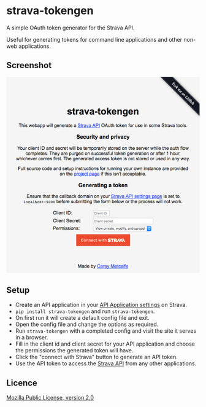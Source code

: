 strava-tokengen
===============
A simple OAuth token generator for the Strava API.

Useful for generating tokens for command line applications and other non-web applications.

Screenshot
----------
![Screenshot](/screenshot.jpg)

Setup
-----
- Create an API application in your [API Application settings] on Strava.
- `pip install strava-tokengen` and run `strava-tokengen`.
- On first run it will create a default config file and exit.
- Open the config file and change the options as required.
- Run `strava-tokengen` with a completed config and visit the site it serves in a browser.
- Fill in the client id and client secret for your API application and choose the permissions the
  generated token will have.
- Click the "connect with Strava" button to generate an API token.
- Use the API token to access the [Strava API] from any other applications.


Licence
-------
[Mozilla Public License, version 2.0]


  [API Application settings]: https://www.strava.com/settings/api
  [Strava API]: https://strava.github.io/api
  [Mozilla Public License, version 2.0]: https://www.mozilla.org/en-US/MPL/2.0
